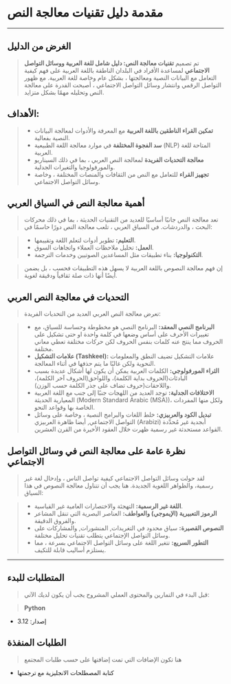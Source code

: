 # **مقدمة دليل تقنيات معالجة النص**

---

## الغرض من الدليل

>تم تصميم **تقنيات معالجة النص: دليل شامل للغة العربية ووسائل التواصل الاجتماعي** لمساعدة الأفراد في البلدان الناطقة باللغة العربية على فهم كيفية التعامل مع البيانات النصية ومعالجتها ، بشكل عام وخاصة للغة العربية. مع ظهور التواصل الرقمي وانتشار وسائل التواصل الاجتماعي ، أصبحت القدرة على معالجة النص وتحليله مهمًا بشكل متزايد.

## الأهداف:

> - **تمكين القراء الناطقين باللغة العربية** مع المعرفة والأدوات لمعالجة البيانات النصية بفعالية.
> - **سد الفجوة المختلفة** في موارد معالجة اللغة الطبيعية (NLP) المتاحة للغة العربية.
> - **معالجة التحديات الفريدة** لمعالجة النص العربي ، بما في ذلك السيناريو والمورفولوجيا والتغيرات الجدلية.
> - **تجهيز القراء** للتعامل مع النص من الثقافات والمنصات المختلفة ، وخاصة وسائل التواصل الاجتماعي.

## أهمية معالجة النص في السياق العربي

> تعد معالجة النص جانبًا أساسيًا للعديد من التقنيات الحديثة ، بما في ذلك محركات البحث ، والدردشات. في السياق العربي ، تلعب معالجة النص دورًا حاسمًا في:

> - **التعليم:** تطوير أدوات لتعلم اللغة وتقييمها.
> - **العمل:** تحليل ملاحظات العملاء واتجاهات السوق.
> - **التكنولوجيا:** بناء تطبيقات مثل المساعدين الصوتيين وخدمات الترجمة.

> إن فهم معالجة النصوص باللغة العربية لا يسهل هذه التطبيقات فحسب ، بل يضمن أيضًا أنها ذات صلة ثقافياً ودقيقة لغوية.

## التحديات في معالجة النص العربي

> تعرض معالجة النص العربي العديد من التحديات الفريدة:

> - **البرنامج النصي المعقد:** البرنامج النصي هو مخطوطة وحساسة للسياق، مع تغييرات الأحرف على أساس وضعها في كلمة واحدة او حتى تشكيل على الحروف مما ينتج عنه كلمات بنفس الحروف لكن حركات مختلفة تعطي معاني مختلفة.
> - **علامات التشكيل (Tashkeel):** علامات التشكيل تضيف النطق والمعلومات النحوية ولكن غالبًا ما يتم حذفها في أثناء المعالجة.
> - **الثراء المورفولوجي:** الكلمات العربية يمكن أن يكون لها أشكال عديدة بسبب البادئات(الحروف بداية الكلمة)، واللواحق(الحروف آخر الكلمة)، واللاحقات(حروف تضاف على جذر الكلمة حسب الوزن).
> - **الاختلافات الجدلية:** توجد العديد من اللهجات جنبًا إلى جنب مع اللغة العربية المعيارية الحديثة (Modern Standard Arabic (MSA))، ولكل منها المفردات الخاصة بها وقواعد النحو.
> - **تبديل الكود والعربيزي:** خلط اللغات والبرامج النصية ، وخاصة على وسائل التواصل الاجتماعي, أيضا ظاهرة العربيزي (Arabizi) أبجدية غير مُحدَّدة القواعد مستحدثة غير رسمية ظهرت خلال العقود الأخيرة من القرن العشرين.

## نظرة عامة على معالجة النص في وسائل التواصل الاجتماعي

> لقد حولت وسائل التواصل الاجتماعي كيفية تواصل الناس ، وإدخال لغة غير رسمية، والظواهر اللغوية الجديدة. هنا يجب أن تتناول معالجة النصوص في هذا السياق:

> - **اللغة غير الرسمية:** التهجئة والاختصارات العامية غير القياسية.
> - **الرموز التعبيرية (الإيموجي) والعواطف:** العناصر البصرية التي تنقل المشاعر والفروق الدقيقة.
> - **النصوص القصيرة:** سياق محدود في التغريدات, المنشورات, والمشاركات على وسائل التواصل الإجتماعي يتطلب تقنيات تحليل مختلفة.
> - **التطور السريع:** تتغير اللغة على وسائل التواصل الاجتماعي بسرعة ، مما يستلزم أساليب قابلة للتكيف.

---

## المتطلبات للبدء
> قبل البدء في التمارين والمحتوى العملي المشروح يجب أن يكون لديك الآتي:

> **Python**
 - إصدار: 3.12

## الطلبات المنفذة
> هنا تكون الإضافات التي تمت إضافتها على حسب طلبات المجتمع
- كتابة المصطلحات الانجليزية مع ترجمتها